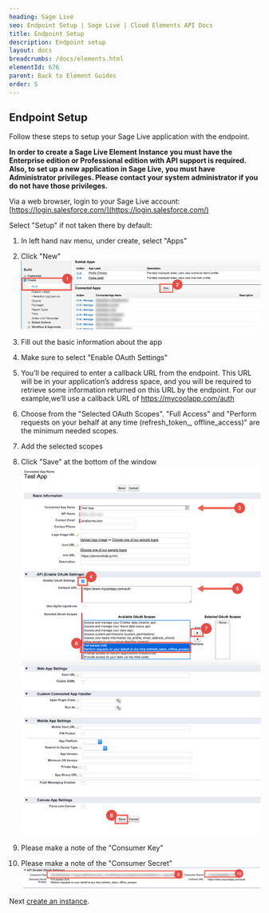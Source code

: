 ```yaml
---
heading: Sage Live
seo: Endpoint Setup | Sage Live | Cloud Elements API Docs
title: Endpoint Setup
description: Endpoint setup
layout: docs
breadcrumbs: /docs/elements.html
elementId: 676
parent: Back to Element Guides
order: 5
---
```


## Endpoint Setup

Follow these steps to setup your Sage Live application with the endpoint.

__In order to create a Sage Live Element Instance you must have the Enterprise edition or Professional edition with API support is required. Also, to set up a new application in Sage Live, you must have Administrator privileges. Please contact your system administrator if you do not have those privileges.__

Via a web browser, login to your Sage Live account:
[https://login.salesforce.com/](https://login.salesforce.com/)


Select "Setup" if not taken there by default:

1. In left hand nav menu, under create, select "Apps"

2. Click "New"
![Sage Live Connected App step 1](img/salesforce-connected-app-1.png)

3. Fill out the basic information about the app

4. Make sure to select "Enable OAuth Settings"

5. You’ll be required to enter a callback URL from the endpoint. This URL will be in your application’s address space, and you will be required to retrieve some information returned on this URL by the endpoint. For our example,we’ll use a callback URL of https://mycoolapp.com/auth

6. Choose from the "Selected OAuth Scopes". "Full Access" and "Perform requests on your behalf at any time (refresh_token_, offline_access)" are the minimum needed scopes.

7. Add the selected scopes

8. Click "Save" at the bottom of the window ![Sage Live Connected App step 2](img/salesforce-connected-app-2.png)

9. Please make a note of the "Consumer Key"

10. Please make a note of the "Consumer Secret" ![Sage Live Connected App step 3](img/salesforce-connected-app-3.png)

Next [create an instance](sage-live-create-instance.html).
